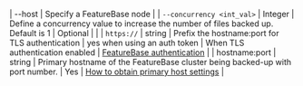 | --host | Specify a FeatureBase node |
| `--concurrency <int_val>` | Integer | Define a concurrency value to increase the number of files backed up. Default is 1 | Optional |  |
| `https://` | string | Prefix the hostname:port for TLS authentication | yes when using an auth token | When TLS authentication enabled | [FeatureBase authentication](/docs/community/com-config/com-config-authentication) |
| hostname:port | string | Primary hostname of the FeatureBase cluster being backed-up with port number. | Yes | [How to obtain primary host settings](/) |

